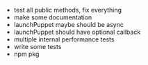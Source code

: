 - test all public methods, fix everything
- make some documentation
- launchPuppet maybe should be async 
- launchPuppet should have optional callback
- multiple internal performance tests
- write some tests
- npm pkg